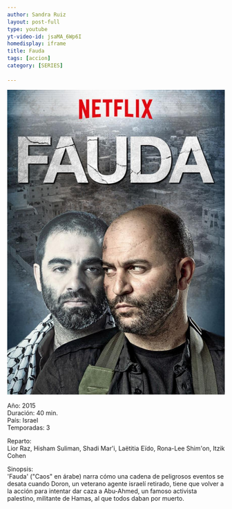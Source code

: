 ```yaml
---
author: Sandra Ruiz
layout: post-full
type: youtube
yt-video-id: jsaMA_6Wp6I
homedisplay: iframe
title: Fauda
tags: [accion]
category: [SERIES]

---
```

  
  
<img class="featimg" src="../img/fauda.jpg" alt="fauda.jpg">  
  
  
Año: 2015  
Duración: 40 min.  
País: Israel  
Temporadas: 3  
  
Reparto:  
Lior Raz, Hisham Suliman, Shadi Mar'i, Laëtitia Eïdo, Rona-Lee Shim'on, Itzik Cohen  

Sinopsis:  
'Fauda' ("Caos" en árabe) narra cómo una cadena de peligrosos eventos se desata cuando Doron, un veterano agente israelí retirado, tiene que volver a la acción para intentar dar caza a Abu-Ahmed, un famoso activista palestino, militante de Hamas, al que todos daban por muerto.
